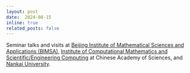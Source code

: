 ```yaml
---
layout: post
date:  2024-08-15
inline: true
related_posts: false
---
```


Seminar talks and visits at [Beijing Institute of Mathematical Sciences and Applications (BIMSA)](https://www.bimsa.cn/), [Institute of Computational Mathematics and Scientific/Engineering Computing](https://www.cc.ac.cn/en/) at Chinese Academy of Sciences, and [Nankai University](https://math.nankai.edu.cn/main.htm).

